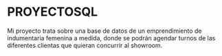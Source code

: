 # PROYECTOSQL
 Mi proyecto trata sobre una base de datos de un emprendimiento de  indumentaria femenina a medida, donde se podrán agendar turnos de  las diferentes clientas que quieran concurrir al showroom.
